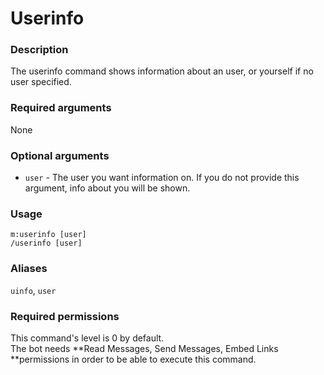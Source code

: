# Userinfo

### **Description**

The userinfo command shows information about an user, or yourself if no user specified.

### **Required arguments**

None‌

### **Optional arguments**

* `user` - The user you want information on. If you do not provide this argument, info about you will be shown.

### **Usage**

```
m:userinfo [user]
/userinfo [user]
```

### **Aliases**

`uinfo‌`, `user`

### **Required permissions**

This command's level is 0 by default.\
The bot needs **Read Messages, Send Messages, Embed Links **permissions in order to be able to execute this command.
